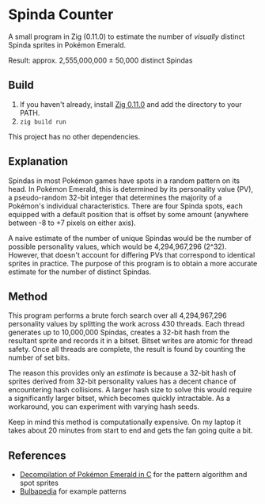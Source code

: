 # Spinda Counter
A small program in Zig (0.11.0) to estimate the number of *visually* distinct Spinda sprites in Pokémon Emerald.

Result: approx. 2,555,000,000 ± 50,000 distinct Spindas

## Build
1. If you haven't already, install [Zig 0.11.0](https://ziglang.org/download/) and add the directory to your PATH.
2. `zig build run`

This project has no other dependencies.

## Explanation
Spindas in most Pokémon games have spots in a random pattern on its head. In Pokémon Emerald, this is determined by its personality value (PV), a pseudo-random 32-bit integer that determines the majority of a Pokémon's individual characteristics. There are four Spinda spots, each equipped with a default position that is offset by some amount (anywhere between -8 to +7 pixels on either axis). 

A naive estimate of the number of unique Spindas would be the number of possible personality values, which would be 4,294,967,296 (2^32). However, that doesn't account for differing PVs that correspond to identical sprites in practice. The purpose of this program is to obtain a more accurate estimate for the number of distinct Spindas.

## Method
This program performs a brute forch search over all 4,294,967,296 personality values by splitting the work across 430 threads. Each thread generates up to 10,000,000 Spindas, creates a 32-bit hash from the resultant sprite and records it in a bitset. Bitset writes are atomic for thread safety. Once all threads are complete, the result is found by counting the number of set bits.

The reason this provides only an *estimate* is because a 32-bit hash of sprites derived from 32-bit personality values has a decent chance of encountering hash collisions. A larger hash size to solve this would require a significantly larger bitset, which becomes quickly intractable. As a workaround, you can experiment with varying hash seeds.

Keep in mind this method is computationally expensive. On my laptop it takes about 20 minutes from start to end and gets the fan going quite a bit.

## References
- [Decompilation of Pokémon Emerald in C](https://github.com/pret/pokeemerald/blob/6385f0426d0ad48d46b63a433b38170e94dca0af/src/pokemon.c#L5686) for the pattern algorithm and spot sprites
- [Bulbapedia](https://bulbapedia.bulbagarden.net/wiki/Spinda_(Pok%C3%A9mon)) for example patterns